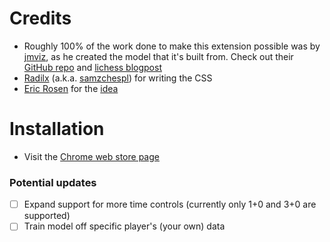 # Credits
- Roughly 100% of the work done to make this extension possible was by [jmviz](https://github.com/jmviz), as he created the model that it's built from. Check out their [GitHub repo](https://github.com/jmviz/when-to-berserk-on-lichess) and [lichess blogpost](https://lichess.org/@/jmviz/blog/when-should-you-berserk/rQdcB4QB)
- [Radilx](https://github.com/radilx) (a.k.a. [samzchespl](https://www.twitch.tv/samzchespl)) for writing the CSS
- [Eric Rosen](https://twitter.com/IM_Rosen/) for the [idea](https://twitter.com/IM_Rosen/status/1521200287054139393?s=20&t=SpUc6WkGxzX5R8YW3BArxg)

# Installation
- Visit the [Chrome web store page](https://chrome.google.com/webstore/detail/smart-berserk-lichess/gebadcpcikhmmddgcknoiikdikojbphc)

### Potential updates
- [ ] Expand support for more time controls (currently only 1+0 and 3+0 are supported)
- [ ] Train model off specific player's (your own) data
